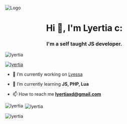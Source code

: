 ![Logo](https://placewaifu.com/image/960/250) 
<h1 align="center">Hi 👋, I'm Lyertia c:</h1>
<h3 align="center">I'm a self taught JS developer.</h3>

<p align="left"> <img src="https://komarev.com/ghpvc/?username=lyertia&label=Profile%20views&color=0e75b6&style=flat" alt="lyertia" /> </p>

<p align="left"> <a href="https://github.com/ryo-ma/github-profile-trophy"><img src="https://github-profile-trophy.vercel.app/?username=lyertia" alt="lyertia" /></a> </p>

- 🔭 I’m currently working on [Lyessa](https://lyessa.live)

- 🌱 I’m currently learning **JS, PHP, Lua**


- 📫 How to reach me **lyertiaxd@gmail.com**


<p><img align="left" src="https://github-readme-stats.vercel.app/api/top-langs?username=lyertia&show_icons=true&theme=dracula&locale=en&layout=compact" alt="lyertia" /></p>

<p>&nbsp;<img align="center" src="https://github-readme-stats.vercel.app/api?username=lyertia&show_icons=true&theme=dracula&locale=en" alt="lyertia" /></p>

<p><img align="center" src="https://github-readme-streak-stats.herokuapp.com/?user=lyertia&theme=dark" alt="lyertia" /></p>
